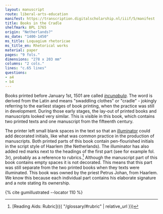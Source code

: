 ```yaml
---
layout: manuscript
route: liberal-arts-education
manifest: https://transcription.digitalscholarship.nl/iiif/5/manifest
title: Books in the Cradle
shelfmark: BPL 1765
origin: "Netherlands?"
ms_date: "1400-1450"
ms_title: Loquagium rhetoricae
ms_title_en: Rhetorical works
material: paper
pages: "9 fols."
dimensions: "278 x 203 mm"
columns: "2 cols."
lines: "c.65 lines"
questions:
- a4
- b4
---
```


Books printed before January 1st, 1501 are called
[*incunabula*](https://en.wikipedia.org/wiki/Incunable). The word is
derived from the Latin and means "swaddling clothes" or "cradle" -
jokingly referring to the earliest stages of book printing, when the
practice was still in development. During those early stages, the
lay-out of printed books and manuscripts looked very similar. This is
visible in this book, which contains two printed texts and one
manuscript from the fifteenth century.

The printer left small blank spaces in the text so that an
[illuminator](https://en.wikipedia.org/wiki/Illuminated_manuscript)
could add decorated initials, like what was common practice in the
production of manuscripts. Both printed parts of this book contain
pen-flourished initials in the script style of Haarlem (the
Netherlands). The illuminator has also added red marks next to the
headings of the first part (see for example fol. 3r), probably as a
reference to rubrics.[^1] Although the manuscript part of this book
contains empty spaces it is not decorated. This means that this part was
still separate from the two printed books when they texts were
illuminated. This book was owned by the priest Petrus Johan, from
Haarlem. We know this because each individual part contains his
elaborate signature and a note stating its ownership.

[^1]: [Reading Aids: Rubric]({{ "/glossary/#rubric" | relative_url }})

{% cite gumillustrated --locator 110 %}